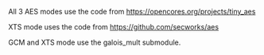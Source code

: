 All 3 AES modes use the code from https://opencores.org/projects/tiny_aes


XTS mode uses the code from https://github.com/secworks/aes

GCM and XTS mode use the galois_mult submodule.